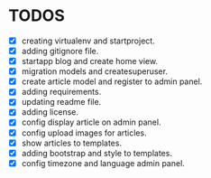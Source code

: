 # TODOS
- [x] creating virtualenv and startproject.
- [x] adding gitignore file.
- [x] startapp blog and create home view.
- [x] migration models and createsuperuser.
- [x] create article model and register to admin panel.
- [x] adding requirements.
- [x] updating readme file.
- [x] adding license.
- [x] config display article on admin panel.
- [x] config upload images for articles.
- [x] show articles to templates.
- [x] adding bootstrap and style to templates.
- [x] config timezone and language admin panel.
